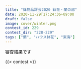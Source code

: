 ```yaml
---
title: "鉢物品評会2020 鉢花・蘭の部"
date: 2020-11-29T17:24:36+09:00
draft: false
image: cover/winter.png
contest_id: 229
contest_dir: "228-229"
tags: ["蘭", "ハウス鉢花", "東海"]
---
```

審査結果です

{{< contest >}}
